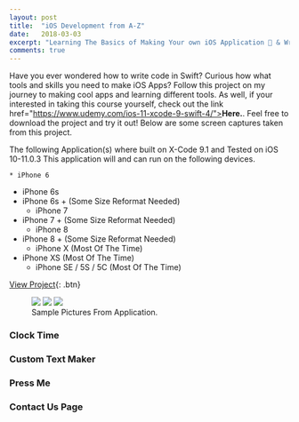 ```yaml
---
layout: post
title:  "iOS Development from A-Z"
date:   2018-03-03
excerpt: "Learning The Basics of Making Your own iOS Application 📱 & Writing Code In Swift 🤩"
comments: true
---
```


Have you ever wondered how to write code in Swift? Curious how what tools and skills you need to make iOS Apps? Follow this project on my journey to making cool apps and learning different tools. As well, if your interested in taking this course yourself, check out the link href="https://www.udemy.com/ios-11-xcode-9-swift-4/"><b>Here.</b>. Feel free to download the project and try it out! Below are some screen captures taken from this project.

The following Application(s) where built on X-Code 9.1 and Tested on iOS 10-11.0.3
This application will and can run on the following devices.

	* iPhone 6
  * iPhone 6s
  * iPhone 6s + (Some Size Reformat Needed)
	* iPhone 7
  * iPhone 7 + (Some Size Reformat Needed)
	* iPhone 8
  * iPhone 8 + (Some Size Reformat Needed)
	* iPhone X (Most Of The Time)
  * iPhone XS (Most Of The Time)
	* iPhone SE / 5S / 5C (Most Of The Time)

[View Project](https://github.com/ImranJuma/Learning-iOS){: .btn}

<figure class="third">
	<img src="http://placehold.it/600x300.jpg">
	<img src="http://placehold.it/600x300.jpg">
	<img src="http://placehold.it/600x300.jpg">
  <figcaption>Sample Pictures From Application.</figcaption>
</figure>

### Clock Time

### Custom Text Maker

### Press Me

### Contact Us Page
